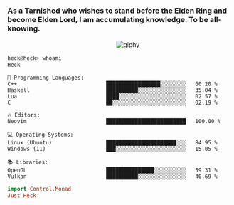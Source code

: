 ### As a Tarnished who wishes to stand before the Elden Ring and become Elden Lord, I am accumulating knowledge. To be all-knowing.

 ㅤㅤㅤㅤㅤㅤㅤㅤㅤㅤㅤㅤㅤㅤㅤㅤㅤㅤㅤ![giphy](https://github.com/kayoStander/kayoStander/assets/59280080/4ce56359-9030-44d2-b691-b5f09b64f86e) 

```bash
heck@heck> whoami
Heck
```
```text
💬 Programming Languages: 
C++                            █████████████████░░░░░░░░   60.20 %
Haskell                        ██████████░░░░░░░░░░░░░░░   35.04 % 
Lua                            ████░░░░░░░░░░░░░░░░░░░░░   02.57 % 
C                              ██░░░░░░░░░░░░░░░░░░░░░░░   02.19 %

🔥 Editors: 
Neovim                         █████████████████████████   100.00 % 

💻 Operating Systems:
Linux (Ubuntu)                 ██████████████████████░░░   84.95 %
Windows (11)                   ███░░░░░░░░░░░░░░░░░░░░░░   15.05 %

📚 Libraries:
OpenGL                         ███████████████░░░░░░░░░░   59.31 %
Vulkan                         ██████████░░░░░░░░░░░░░░░   40.69 %
```
```hs
import Control.Monad
Just Heck
```
